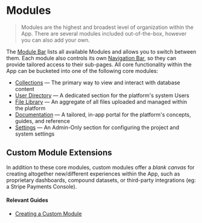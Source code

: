 # Modules <small></small>

> Modules are the highest and broadest level of organization within the App. There are several modules included
> out-of-the-box, however you can also add your own.

The [Module Bar](/concepts/application/#_1-module-bar) lists all available Modules and allows you to switch between
them. Each module also controls its own [Navigation Bar](/concepts/application/#_2-navigation-bar), so they can provide
tailored access to their sub-pages. All core functionality within the App can be bucketed into one of the following core
modules:

- [Collections](/concepts/application/#collections-module) — The primary way to view and interact with database content
- [User Directory](/concepts/application/#user-directory) — A dedicated section for the platform's system Users
- [File Library](/concepts/application/#file-library) — An aggregate of all files uploaded and managed within the
  platform
- [Documentation](/concepts/application/#documentation) — A tailored, in-app portal for the platform's concepts, guides,
  and reference
- [Settings](/concepts/application/#settings) — An Admin-Only section for configuring the project and system settings

## Custom Module Extensions

In addition to these core modules, custom modules offer a _blank canvas_ for creating altogether new/different
experiences within the App, such as proprietary dashboards, compound datasets, or third-party integrations (eg: a Stripe
Payments Console).

#### Relevant Guides

- [Creating a Custom Module](/guides/modules)
